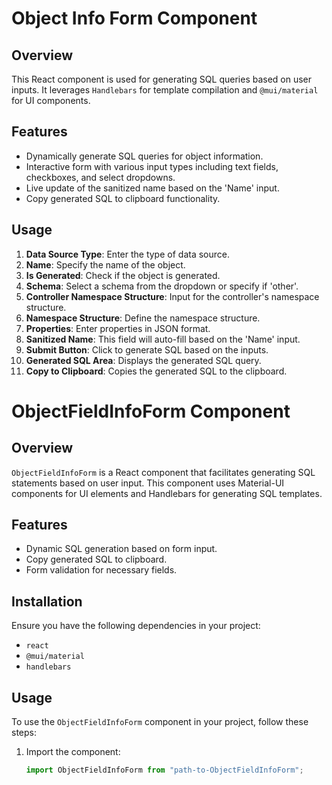 # Object Info Form Component

## Overview

This React component is used for generating SQL queries based on user inputs. It leverages `Handlebars` for template compilation and `@mui/material` for UI components.

## Features

- Dynamically generate SQL queries for object information.
- Interactive form with various input types including text fields, checkboxes, and select dropdowns.
- Live update of the sanitized name based on the 'Name' input.
- Copy generated SQL to clipboard functionality.

## Usage

1. **Data Source Type**: Enter the type of data source.
2. **Name**: Specify the name of the object.
3. **Is Generated**: Check if the object is generated.
4. **Schema**: Select a schema from the dropdown or specify if 'other'.
5. **Controller Namespace Structure**: Input for the controller's namespace structure.
6. **Namespace Structure**: Define the namespace structure.
7. **Properties**: Enter properties in JSON format.
8. **Sanitized Name**: This field will auto-fill based on the 'Name' input.
9. **Submit Button**: Click to generate SQL based on the inputs.
10. **Generated SQL Area**: Displays the generated SQL query.
11. **Copy to Clipboard**: Copies the generated SQL to the clipboard.

# ObjectFieldInfoForm Component

## Overview

`ObjectFieldInfoForm` is a React component that facilitates generating SQL statements based on user input. This component uses Material-UI components for UI elements and Handlebars for generating SQL templates.

## Features

- Dynamic SQL generation based on form input.
- Copy generated SQL to clipboard.
- Form validation for necessary fields.

## Installation

Ensure you have the following dependencies in your project:

- `react`
- `@mui/material`
- `handlebars`

## Usage

To use the `ObjectFieldInfoForm` component in your project, follow these steps:

1. Import the component:
   ```jsx
   import ObjectFieldInfoForm from "path-to-ObjectFieldInfoForm";
   ```
